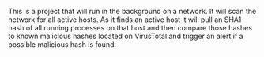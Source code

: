 This is a project that will run in the background on a network. It will scan the network for all active hosts. As it finds an active host it will pull an SHA1 hash of all running processes on that host and then compare those hashes to known malicious hashes located on VirusTotal and trigger an alert if a possible malicious hash is found. 
